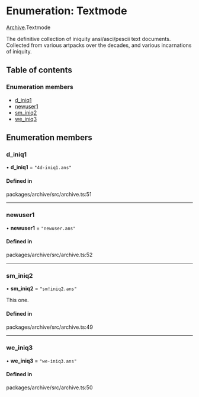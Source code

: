 # Enumeration: Textmode

[Archive](../modules/Archive.md).Textmode

The definitive collection of iniquity ansi/asci/pescii text documents.
Collected from various artpacks over the decades, and various incarnations of iniquity.

## Table of contents

### Enumeration members

- [d\_iniq1](Archive.Textmode.md#d_iniq1)
- [newuser1](Archive.Textmode.md#newuser1)
- [sm\_iniq2](Archive.Textmode.md#sm_iniq2)
- [we\_iniq3](Archive.Textmode.md#we_iniq3)

## Enumeration members

### d\_iniq1

• **d\_iniq1** = `"4d-iniq1.ans"`

#### Defined in

packages/archive/src/archive.ts:51

___

### newuser1

• **newuser1** = `"newuser.ans"`

#### Defined in

packages/archive/src/archive.ts:52

___

### sm\_iniq2

• **sm\_iniq2** = `"sm!iniq2.ans"`

This one.

#### Defined in

packages/archive/src/archive.ts:49

___

### we\_iniq3

• **we\_iniq3** = `"we-iniq3.ans"`

#### Defined in

packages/archive/src/archive.ts:50
